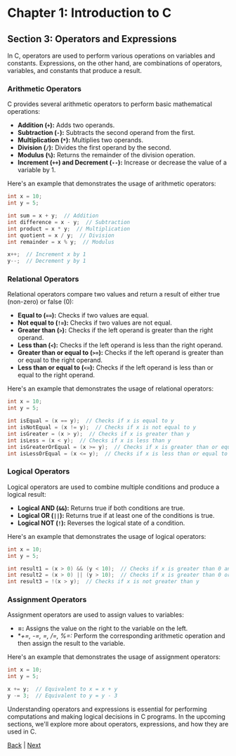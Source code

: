 # Chapter 1: Introduction to C

## Section 3: Operators and Expressions

In C, operators are used to perform various operations on variables and constants. Expressions, on the other hand, are combinations of operators, variables, and constants that produce a result.

### Arithmetic Operators

C provides several arithmetic operators to perform basic mathematical operations:

- **Addition (`+`):** Adds two operands.
- **Subtraction (`-`):** Subtracts the second operand from the first.
- **Multiplication (`*`):** Multiplies two operands.
- **Division (`/`):** Divides the first operand by the second.
- **Modulus (`%`):** Returns the remainder of the division operation.
- **Increment (`++`) and Decrement (`--`):** Increase or decrease the value of a variable by 1.

Here's an example that demonstrates the usage of arithmetic operators:

```c
int x = 10;
int y = 5;

int sum = x + y;  // Addition
int difference = x - y;  // Subtraction
int product = x * y;  // Multiplication
int quotient = x / y;  // Division
int remainder = x % y;  // Modulus

x++;  // Increment x by 1
y--;  // Decrement y by 1
```

### Relational Operators

Relational operators compare two values and return a result of either true (non-zero) or false (0):

- **Equal to (`==`):** Checks if two values are equal.
- **Not equal to (`!=`):** Checks if two values are not equal.
- **Greater than (`>`):** Checks if the left operand is greater than the right operand.
- **Less than (`<`):** Checks if the left operand is less than the right operand.
- **Greater than or equal to (`>=`):** Checks if the left operand is greater than or equal to the right operand.
- **Less than or equal to (`<=`):** Checks if the left operand is less than or equal to the right operand.

Here's an example that demonstrates the usage of relational operators:

```c
int x = 10;
int y = 5;

int isEqual = (x == y);  // Checks if x is equal to y
int isNotEqual = (x != y);  // Checks if x is not equal to y
int isGreater = (x > y);  // Checks if x is greater than y
int isLess = (x < y);  // Checks if x is less than y
int isGreaterOrEqual = (x >= y);  // Checks if x is greater than or equal to y
int isLessOrEqual = (x <= y);  // Checks if x is less than or equal to y
```

### Logical Operators

Logical operators are used to combine multiple conditions and produce a logical result:

- **Logical AND (`&&`):** Returns true if both conditions are true.
- **Logical OR (`||`):** Returns true if at least one of the conditions is true.
- **Logical NOT (`!`):** Reverses the logical state of a condition.

Here's an example that demonstrates the usage of logical operators:

```c
int x = 10;
int y = 5;

int result1 = (x > 0) && (y < 10);  // Checks if x is greater than 0 and y is less than 10
int result2 = (x > 0) || (y > 10);  // Checks if x is greater than 0 or y is greater than 10
int result3 = !(x > y);  // Checks if x is not greater than y
```

### Assignment Operators

Assignment operators are used to assign values to variables:

- **=:** Assigns the value on the right to the variable on the left.
- **+=, -=, *=, /=, %=:** Perform the corresponding arithmetic operation and then assign the result to the variable.

Here's an example that demonstrates the usage of assignment operators:

```c
int x = 10;
int y = 5;

x += y;  // Equivalent to x = x + y
y -= 3;  // Equivalent to y = y - 3
```

Understanding operators and expressions is essential for performing computations and making logical decisions in C programs. In the upcoming sections, we'll explore more about operators, expressions, and how they are used in C.

[Back](../sec2/index.md) |
[Next](../sec4/index.md)